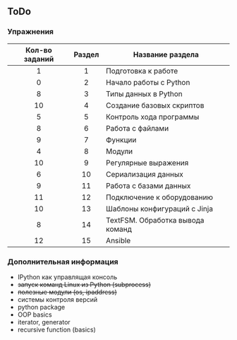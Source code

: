 ## ToDo

### Упражнения


| Кол-во заданий| Раздел        | Название раздела |
|:-------------:|:-------------:|------------------|
|        1      |       1       | Подготовка к работе |
|        0      |       2       | Начало работы с Python |
|        8      |       3       | Типы данных в Python |
|        10     |       4       | Создание базовых скриптов |
|        5      |       5       | Контроль хода программы |
|        8      |       6       | Работа с файлами |
|        9      |       7       | Функции |
|        4      |       8       | Модули |
|       10      |       9       | Регулярные выражения |
|        6      |       10      | Сериализация данных |
|        9      |       11      | Работа с базами данных |
|       11      |       12      | Подключение к оборудованию |
|       10      |       13      | Шаблоны конфигураций с Jinja |
|        8      |       14      | TextFSM. Обработка вывода команд |
|       12      |       15      | Ansible |


### Дополнительная информация
* IPython как управлящая консоль
* ~~запуск команд Linux из Python (subprocess)~~
* ~~полезные модули (os, ipaddress)~~
* системы контроля версий
* python package
* OOP basics
* iterator, generator
* recursive function (basics)
